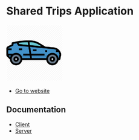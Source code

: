 # Shared Trips Application
<img src="https://raw.githubusercontent.com/MihailValkov/shared-trips/main/client/src/assets/static/images/trip-logo.png" width="150" height="150">

- [Go to website](https://shared-travel.herokuapp.com)


## Documentation
- [Client](https://github.com/MihailValkov/shared-trips/blob/main/client/README.md)
- [Server](https://github.com/MihailValkov/shared-trips/blob/main/server/readMe.md)
